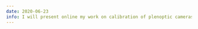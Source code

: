 ```yaml
---
date: 2020-06-23
info: I will present online my work on calibration of plenoptic cameras at the national conference <i>Reconnaissance des Formes, Image, Apprentissage et Perception (RFIAP)</i>"
---
```

